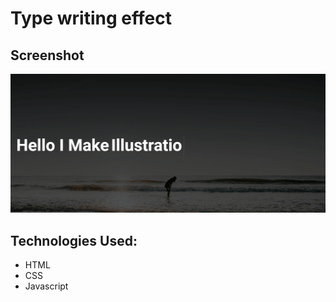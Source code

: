 # Type writing effect

## Screenshot
![Screenshot](./screenshot.png)

## Technologies Used:
- HTML
- CSS
- Javascript
